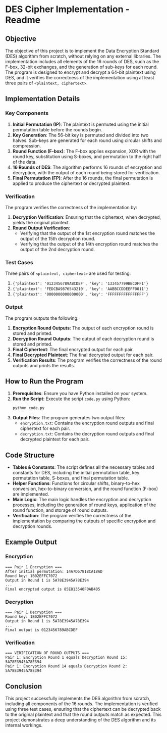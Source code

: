 # DES Cipher Implementation - Readme

## Objective
The objective of this project is to implement the Data Encryption Standard (DES) algorithm from scratch, without relying on any external libraries. The implementation includes all elements of the 16 rounds of DES, such as the F-box, 32-bit exchanges, and the generation of sub-keys for each round. The program is designed to encrypt and decrypt a 64-bit plaintext using DES, and it verifies the correctness of the implementation using at least three pairs of `<plaintext, ciphertext>`.

## Implementation Details

### Key Components
1. **Initial Permutation (IP)**: The plaintext is permuted using the initial permutation table before the rounds begin.
2. **Key Generation**: The 56-bit key is permuted and divided into two halves. Sub-keys are generated for each round using circular shifts and compression.
3. **Round Function (F-box)**: The F-box applies expansion, XOR with the round key, substitution using S-boxes, and permutation to the right half of the data.
4. **16 Rounds of DES**: The algorithm performs 16 rounds of encryption and decryption, with the output of each round being stored for verification.
5. **Final Permutation (FP)**: After the 16 rounds, the final permutation is applied to produce the ciphertext or decrypted plaintext.

### Verification
The program verifies the correctness of the implementation by:
1. **Decryption Verification**: Ensuring that the ciphertext, when decrypted, yields the original plaintext.
2. **Round Output Verification**: 
   - Verifying that the output of the 1st encryption round matches the output of the 15th decryption round.
   - Verifying that the output of the 14th encryption round matches the output of the 2nd decryption round.

### Test Cases
Three pairs of `<plaintext, ciphertext>` are used for testing:
1. `{'plaintext': '0123456789ABCDEF', 'key': '133457799BBCDFF1'}` 
2. `{'plaintext': 'FEDCBA9876543210', 'key': 'AABBCCDDEEFF0011'}` 
3. `{'plaintext': '0000000000000000', 'key': 'FFFFFFFFFFFFFFFF'}` 

### Output
The program outputs the following:
1. **Encryption Round Outputs**: The output of each encryption round is stored and printed.
2. **Decryption Round Outputs**: The output of each decryption round is stored and printed.
3. **Final Ciphertext**: The final encrypted output for each pair.
4. **Final Decrypted Plaintext**: The final decrypted output for each pair.
5. **Verification Results**: The program verifies the correctness of the round outputs and prints the results.

## How to Run the Program

1. **Prerequisites**: Ensure you have Python installed on your system.
2. **Run the Script**: Execute the script `code.py` using Python:
   ```bash
   python code.py
   ```
3. **Output Files**: The program generates two output files:
   - `encryption.txt`: Contains the encryption round outputs and final ciphertext for each pair.
   - `decryption.txt`: Contains the decryption round outputs and final decrypted plaintext for each pair.

## Code Structure

- **Tables & Constants**: The script defines all the necessary tables and constants for DES, including the initial permutation table, key permutation table, S-boxes, and final permutation table.
- **Helper Functions**: Functions for circular shifts, binary-to-hex conversion, hex-to-binary conversion, and the round function (F-box) are implemented.
- **Main Logic**: The main logic handles the encryption and decryption processes, including the generation of round keys, application of the round function, and storage of round outputs.
- **Verification**: The program verifies the correctness of the implementation by comparing the outputs of specific encryption and decryption rounds.

## Example Output

### Encryption
```
=== Pair 1 Encryption ===
After initial permutation: 14A7D67818CA18AD
Round key: 1B02EFFC7072
Output in Round 1 is 5A78E3945A78E394
...
Final encrypted output is 85E813540F0AB405
```

### Decryption
```
=== Pair 1 Decryption ===
Round key: 1B02EFFC7072
Output in Round 1 is 5A78E3945A78E394
...
Final output is 0123456789ABCDEF
```

### Verification
```
=== VERIFICATION OF ROUND OUTPUTS ===
Pair 1: Encryption Round 1 equals Decryption Round 15: 5A78E3945A78E394
Pair 1: Encryption Round 14 equals Decryption Round 2: 5A78E3945A78E394
```

## Conclusion
This project successfully implements the DES algorithm from scratch, including all components of the 16 rounds. The implementation is verified using three test cases, ensuring that the ciphertext can be decrypted back to the original plaintext and that the round outputs match as expected. This project demonstrates a deep understanding of the DES algorithm and its internal workings.